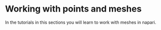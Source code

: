 # Working with points and meshes

In the tutorials in this sections you will learn to work with meshes in napari.